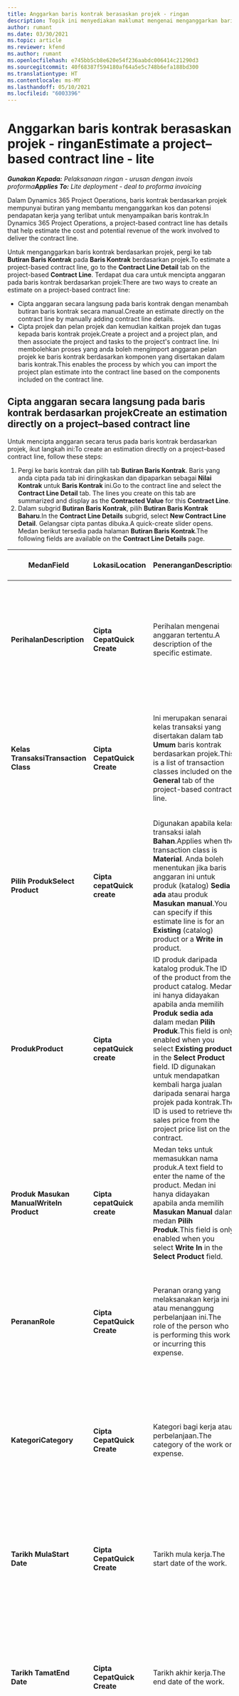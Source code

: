 ```yaml
---
title: Anggarkan baris kontrak berasaskan projek - ringan
description: Topik ini menyediakan maklumat mengenai menganggarkan baris kontrak berdasarkan projek.
author: rumant
ms.date: 03/30/2021
ms.topic: article
ms.reviewer: kfend
ms.author: rumant
ms.openlocfilehash: e745bb5cb8e620e54f236aabdc006414c21290d3
ms.sourcegitcommit: 40f68387f594180af64a5e5c748b6efa188bd300
ms.translationtype: HT
ms.contentlocale: ms-MY
ms.lasthandoff: 05/10/2021
ms.locfileid: "6003396"
---
```

# <a name="estimate-a-projectbased-contract-line---lite"></a><span data-ttu-id="c400a-103">Anggarkan baris kontrak berasaskan projek - ringan</span><span class="sxs-lookup"><span data-stu-id="c400a-103">Estimate a project–based contract line - lite</span></span>

<span data-ttu-id="c400a-104">_**Gunakan Kepada:** Pelaksanaan ringan - urusan dengan invois proforma_</span><span class="sxs-lookup"><span data-stu-id="c400a-104">_**Applies To:** Lite deployment - deal to proforma invoicing_</span></span>

<span data-ttu-id="c400a-105">Dalam Dynamics 365 Project Operations, baris kontrak berdasarkan projek mempunyai butiran yang membantu menganggarkan kos dan potensi pendapatan kerja yang terlibat untuk menyampaikan baris kontrak.</span><span class="sxs-lookup"><span data-stu-id="c400a-105">In Dynamics 365 Project Operations, a project-based contract line has details that help estimate the cost and potential revenue of the work involved to deliver the contract line.</span></span>

<span data-ttu-id="c400a-106">Untuk menganggarkan baris kontrak berdasarkan projek, pergi ke tab **Butiran Baris Kontrak** pada **Baris Kontrak** berdasarkan projek.</span><span class="sxs-lookup"><span data-stu-id="c400a-106">To estimate a project-based contract line, go to the **Contract Line Detail** tab on the project-based **Contract Line**.</span></span>  <span data-ttu-id="c400a-107">Terdapat dua cara untuk mencipta anggaran pada baris kontrak berdasarkan projek:</span><span class="sxs-lookup"><span data-stu-id="c400a-107">There are two ways to create an estimate on a project-based contract line:</span></span>

   - <span data-ttu-id="c400a-108">Cipta anggaran secara langsung pada baris kontrak dengan menambah butiran baris kontrak secara manual.</span><span class="sxs-lookup"><span data-stu-id="c400a-108">Create an estimate directly on the contract line by manually adding contract line details.</span></span>
   - <span data-ttu-id="c400a-109">Cipta projek dan pelan projek dan kemudian kaitkan projek dan tugas kepada baris kontrak projek.</span><span class="sxs-lookup"><span data-stu-id="c400a-109">Create a project and a project plan, and then associate the project and tasks to the project's contract line.</span></span> <span data-ttu-id="c400a-110">Ini membolehkan proses yang anda boleh mengimport anggaran pelan projek ke baris kontrak berdasarkan komponen yang disertakan dalam baris kontrak.</span><span class="sxs-lookup"><span data-stu-id="c400a-110">This enables the process by which you can import the project plan estimate into the contract line based on the components included on the contract line.</span></span>

## <a name="create-an-estimation-directly-on-a-projectbased-contract-line"></a><span data-ttu-id="c400a-111">Cipta anggaran secara langsung pada baris kontrak berdasarkan projek</span><span class="sxs-lookup"><span data-stu-id="c400a-111">Create an estimation directly on a project–based contract line</span></span>

<span data-ttu-id="c400a-112">Untuk mencipta anggaran secara terus pada baris kontrak berdasarkan projek, ikut langkah ini:</span><span class="sxs-lookup"><span data-stu-id="c400a-112">To create an estimation directly on a project–based contract line, follow these steps:</span></span>

1. <span data-ttu-id="c400a-113">Pergi ke baris kontrak dan pilih tab **Butiran Baris Kontrak**. Baris yang anda cipta pada tab ini diringkaskan dan dipaparkan sebagai **Nilai Kontrak** untuk **Baris Kontrak** ini.</span><span class="sxs-lookup"><span data-stu-id="c400a-113">Go to the contract line and select the **Contract Line Detail** tab. The lines you create on this tab are summarized and display as the **Contracted Value** for this **Contract Line**.</span></span> 
2. <span data-ttu-id="c400a-114">Dalam subgrid **Butiran Baris Kontrak**, pilih **Butiran Baris Kontrak Baharu**.</span><span class="sxs-lookup"><span data-stu-id="c400a-114">In the **Contract Line Details** subgrid, select **New Contract Line Detail**.</span></span> <span data-ttu-id="c400a-115">Gelangsar cipta pantas dibuka.</span><span class="sxs-lookup"><span data-stu-id="c400a-115">A quick-create slider opens.</span></span> <span data-ttu-id="c400a-116">Medan berikut tersedia pada halaman **Butiran Baris Kontrak**.</span><span class="sxs-lookup"><span data-stu-id="c400a-116">The following fields are available on the **Contract Line Details** page.</span></span>

| <span data-ttu-id="c400a-117">Medan</span><span class="sxs-lookup"><span data-stu-id="c400a-117">Field</span></span> | <span data-ttu-id="c400a-118">Lokasi</span><span class="sxs-lookup"><span data-stu-id="c400a-118">Location</span></span> | <span data-ttu-id="c400a-119">Penerangan</span><span class="sxs-lookup"><span data-stu-id="c400a-119">Description</span></span> | <span data-ttu-id="c400a-120">Kesan hiliran</span><span class="sxs-lookup"><span data-stu-id="c400a-120">Downstream impact</span></span> |
| --- | --- | --- | --- |
| <span data-ttu-id="c400a-121">**Perihalan**</span><span class="sxs-lookup"><span data-stu-id="c400a-121">**Description**</span></span> | <span data-ttu-id="c400a-122">**Cipta Cepat**</span><span class="sxs-lookup"><span data-stu-id="c400a-122">**Quick Create**</span></span> | <span data-ttu-id="c400a-123">Perihalan mengenai anggaran tertentu.</span><span class="sxs-lookup"><span data-stu-id="c400a-123">A description of the specific estimate.</span></span> | <span data-ttu-id="c400a-124">Nilai ini lalai kepada butiran baris kontrak yang berkaitan untuk kos yang dicipta secara automatik.</span><span class="sxs-lookup"><span data-stu-id="c400a-124">This value defaults to the related contract line detail for cost that is automatically created.</span></span> |
| <span data-ttu-id="c400a-125">**Kelas Transaksi**</span><span class="sxs-lookup"><span data-stu-id="c400a-125">**Transaction Class**</span></span> | <span data-ttu-id="c400a-126">**Cipta Cepat**</span><span class="sxs-lookup"><span data-stu-id="c400a-126">**Quick Create**</span></span> | <span data-ttu-id="c400a-127">Ini merupakan senarai kelas transaksi yang disertakan dalam tab **Umum** baris kontrak berdasarkan projek.</span><span class="sxs-lookup"><span data-stu-id="c400a-127">This is a list of transaction classes included on the **General** tab of the project-based contract line.</span></span> | <span data-ttu-id="c400a-128">Nilai ini lalai kepada butiran baris kontrak yang berkaitan untuk kos yang dicipta secara automatik.</span><span class="sxs-lookup"><span data-stu-id="c400a-128">This value defaults to the related contract line detail for cost that is automatically created.</span></span> |
| <span data-ttu-id="c400a-129">**Pilih Produk**</span><span class="sxs-lookup"><span data-stu-id="c400a-129">**Select Product**</span></span> | <span data-ttu-id="c400a-130">**Cipta cepat**</span><span class="sxs-lookup"><span data-stu-id="c400a-130">**Quick create**</span></span> | <span data-ttu-id="c400a-131">Digunakan apabila kelas transaksi ialah **Bahan**.</span><span class="sxs-lookup"><span data-stu-id="c400a-131">Applies when the transaction class is **Material**.</span></span> <span data-ttu-id="c400a-132">Anda boleh menentukan jika baris anggaran ini untuk produk (katalog) **Sedia ada** atau produk **Masukan manual**.</span><span class="sxs-lookup"><span data-stu-id="c400a-132">You can specify if this estimate line is for an **Existing** (catalog) product or a **Write in** product.</span></span> | <span data-ttu-id="c400a-133">Nilai ini lalai kepada butiran baris kontrak yang berkaitan untuk kos yang dicipta secara automatik.</span><span class="sxs-lookup"><span data-stu-id="c400a-133">This value defaults to the related contract line detail for cost that is automatically created.</span></span> |
| <span data-ttu-id="c400a-134">**Produk**</span><span class="sxs-lookup"><span data-stu-id="c400a-134">**Product**</span></span> | <span data-ttu-id="c400a-135">**Cipta cepat**</span><span class="sxs-lookup"><span data-stu-id="c400a-135">**Quick create**</span></span> | <span data-ttu-id="c400a-136">ID produk daripada katalog produk.</span><span class="sxs-lookup"><span data-stu-id="c400a-136">The ID of the product from the product catalog.</span></span> <span data-ttu-id="c400a-137">Medan ini hanya didayakan apabila anda memilih **Produk sedia ada** dalam medan **Pilih Produk**.</span><span class="sxs-lookup"><span data-stu-id="c400a-137">This field is only enabled when you select **Existing product** in the **Select Product** field.</span></span> <span data-ttu-id="c400a-138">ID digunakan untuk mendapatkan kembali harga jualan daripada senarai harga projek pada kontrak.</span><span class="sxs-lookup"><span data-stu-id="c400a-138">The ID is used to retrieve the sales price from the project price list on the contract.</span></span> | <span data-ttu-id="c400a-139">Nilai ini lalai kepada butiran baris kontrak yang berkaitan untuk kos yang dicipta secara automatik.</span><span class="sxs-lookup"><span data-stu-id="c400a-139">This value defaults to the related contract line detail for the cost that is automatically created.</span></span> |
| <span data-ttu-id="c400a-140">**Produk Masukan Manual**</span><span class="sxs-lookup"><span data-stu-id="c400a-140">**WriteIn Product**</span></span> | <span data-ttu-id="c400a-141">**Cipta cepat**</span><span class="sxs-lookup"><span data-stu-id="c400a-141">**Quick create**</span></span> | <span data-ttu-id="c400a-142">Medan teks untuk memasukkan nama produk.</span><span class="sxs-lookup"><span data-stu-id="c400a-142">A text field to enter the name of the product.</span></span> <span data-ttu-id="c400a-143">Medan ini hanya didayakan apabila anda memilih **Masukan Manual** dalam medan **Pilih Produk**.</span><span class="sxs-lookup"><span data-stu-id="c400a-143">This field is only enabled when you select **Write In** in the **Select Product** field.</span></span>| <span data-ttu-id="c400a-144">Nilai ini lalai kepada butiran baris kontrak yang berkaitan untuk kos yang dicipta secara automatik.</span><span class="sxs-lookup"><span data-stu-id="c400a-144">This value defaults to the related contract line detail for cost that is automatically created.</span></span> |
| <span data-ttu-id="c400a-145">**Peranan**</span><span class="sxs-lookup"><span data-stu-id="c400a-145">**Role**</span></span> | <span data-ttu-id="c400a-146">**Cipta Cepat**</span><span class="sxs-lookup"><span data-stu-id="c400a-146">**Quick Create**</span></span> | <span data-ttu-id="c400a-147">Peranan orang yang melaksanakan kerja ini atau menanggung perbelanjaan ini.</span><span class="sxs-lookup"><span data-stu-id="c400a-147">The role of the person who is performing this work or incurring this expense.</span></span> | <span data-ttu-id="c400a-148">Nilai ini lalai kepada butiran baris kontrak yang berkaitan untuk kos yang dicipta secara automatik.</span><span class="sxs-lookup"><span data-stu-id="c400a-148">This value defaults to the related contract line detail for cost that is automatically created.</span></span>|
| <span data-ttu-id="c400a-149">**Kategori**</span><span class="sxs-lookup"><span data-stu-id="c400a-149">**Category**</span></span> | <span data-ttu-id="c400a-150">**Cipta Cepat**</span><span class="sxs-lookup"><span data-stu-id="c400a-150">**Quick Create**</span></span> | <span data-ttu-id="c400a-151">Kategori bagi kerja atau perbelanjaan.</span><span class="sxs-lookup"><span data-stu-id="c400a-151">The category of the work or expense.</span></span> |<span data-ttu-id="c400a-152">Nilai ini lalai kepada butiran baris kontrak yang berkaitan untuk kos yang dicipta secara automatik.</span><span class="sxs-lookup"><span data-stu-id="c400a-152">This value defaults to the related contract line detail for cost that is automatically created.</span></span>|
| <span data-ttu-id="c400a-153">**Tarikh Mula**</span><span class="sxs-lookup"><span data-stu-id="c400a-153">**Start Date**</span></span> | <span data-ttu-id="c400a-154">**Cipta Cepat**</span><span class="sxs-lookup"><span data-stu-id="c400a-154">**Quick Create**</span></span> | <span data-ttu-id="c400a-155">Tarikh mula kerja.</span><span class="sxs-lookup"><span data-stu-id="c400a-155">The start date of the work.</span></span> | <span data-ttu-id="c400a-156">Nilai ini lalai kepada butiran baris kontrak yang berkaitan untuk kos yang dicipta secara automatik.</span><span class="sxs-lookup"><span data-stu-id="c400a-156">This value defaults to the related contract line detail for cost that is automatically created.</span></span> |
| <span data-ttu-id="c400a-157">**Tarikh Tamat**</span><span class="sxs-lookup"><span data-stu-id="c400a-157">**End Date**</span></span> | <span data-ttu-id="c400a-158">**Cipta Cepat**</span><span class="sxs-lookup"><span data-stu-id="c400a-158">**Quick Create**</span></span> | <span data-ttu-id="c400a-159">Tarikh akhir kerja.</span><span class="sxs-lookup"><span data-stu-id="c400a-159">The end date of the work.</span></span> | <span data-ttu-id="c400a-160">Nilai ini lalai kepada butiran baris kontrak yang berkaitan untuk kos yang dicipta secara automatik.</span><span class="sxs-lookup"><span data-stu-id="c400a-160">This value defaults to the related contract line detail for cost that is automatically created.</span></span> |
| <span data-ttu-id="c400a-161">**Unit Sumber**</span><span class="sxs-lookup"><span data-stu-id="c400a-161">**Resourcing Unit**</span></span> | <span data-ttu-id="c400a-162">**Cipta Cepat**</span><span class="sxs-lookup"><span data-stu-id="c400a-162">**Quick Create**</span></span> | <span data-ttu-id="c400a-163">Unit penyumberan yang menanggung kos ini dan menyediakan sumber untuk mengusahakannya.</span><span class="sxs-lookup"><span data-stu-id="c400a-163">The resourcing unit that incurs this cost and provides the resource to work on it.</span></span> |<span data-ttu-id="c400a-164">Nilai ini lalai kepada butiran baris kontrak yang berkaitan untuk kos yang dicipta secara automatik dan digunakan dalam pengambilan semula harga kos.</span><span class="sxs-lookup"><span data-stu-id="c400a-164">This value defaults to the related contract line detail for cost that is automatically created and is used in cost price retrieval.</span></span> |
| <span data-ttu-id="c400a-165">**Jadual unit**</span><span class="sxs-lookup"><span data-stu-id="c400a-165">**Unit schedule**</span></span> | <span data-ttu-id="c400a-166">**Cipta cepat**</span><span class="sxs-lookup"><span data-stu-id="c400a-166">**Quick create**</span></span> | <span data-ttu-id="c400a-167">Kumpulan unit kerja, produk atau perbelanjaan.</span><span class="sxs-lookup"><span data-stu-id="c400a-167">The unit group of the work, product, or expense.</span></span> <span data-ttu-id="c400a-168">Unit yang tergolong dalam jadual seunit atau kumpulan unit.</span><span class="sxs-lookup"><span data-stu-id="c400a-168">Units belong to a unit schedule or a group of units.</span></span> <span data-ttu-id="c400a-169">Contohnya, *batu* dan *kilometers (kms)* ialah unit yang tergolong dalam kumpulan unit yang menggambarkan jarak.</span><span class="sxs-lookup"><span data-stu-id="c400a-169">For example, *miles* and *kilometers (kms)* are units that belong to a group of units that describe distance.</span></span> | <span data-ttu-id="c400a-170">Nilai ini lalai kepada butiran baris kontrak yang berkaitan untuk kos yang dicipta secara automatik.</span><span class="sxs-lookup"><span data-stu-id="c400a-170">This value defaults to the related contract line detail for cost that is automatically created.</span></span> |
| <span data-ttu-id="c400a-171">**Unit**</span><span class="sxs-lookup"><span data-stu-id="c400a-171">**Unit**</span></span> | <span data-ttu-id="c400a-172">**Cipta Cepat**</span><span class="sxs-lookup"><span data-stu-id="c400a-172">**Quick Create**</span></span> | <span data-ttu-id="c400a-173">Unit kerja, produk atau perbelanjaan.</span><span class="sxs-lookup"><span data-stu-id="c400a-173">The unit of work, product, or expense.</span></span> | <span data-ttu-id="c400a-174">Nilai ini lalai kepada butiran baris kontrak yang berkaitan untuk kos yang dicipta secara automatik.</span><span class="sxs-lookup"><span data-stu-id="c400a-174">This value defaults to the related contract line detail for cost that is automatically created.</span></span> |
| <span data-ttu-id="c400a-175">**Kuantiti**</span><span class="sxs-lookup"><span data-stu-id="c400a-175">**Quantity**</span></span> | <span data-ttu-id="c400a-176">**Cipta Cepat**</span><span class="sxs-lookup"><span data-stu-id="c400a-176">**Quick Create**</span></span> | <span data-ttu-id="c400a-177">Kuantiti kerja, produk atau perbelanjaan.</span><span class="sxs-lookup"><span data-stu-id="c400a-177">The quantity of work, product, or expense.</span></span> | <span data-ttu-id="c400a-178">Nilai ini lalai kepada butiran baris kontrak yang berkaitan untuk kos yang dicipta secara automatik.</span><span class="sxs-lookup"><span data-stu-id="c400a-178">This value defaults to the related contract line detail for cost that is automatically created.</span></span> |
| <span data-ttu-id="c400a-179">**Harga unit**</span><span class="sxs-lookup"><span data-stu-id="c400a-179">**Unit price**</span></span> | <span data-ttu-id="c400a-180">**Cipta Cepat**</span><span class="sxs-lookup"><span data-stu-id="c400a-180">**Quick Create**</span></span> | <span data-ttu-id="c400a-181">Kadar bil peranan yang melaksanakan kerja, harga unit produk atau harga jualan kategori produk atau perbelanjaan.</span><span class="sxs-lookup"><span data-stu-id="c400a-181">The bill rate of the role that is performing the work, the unit price of the product, or the sales price of the product or expense category.</span></span> <span data-ttu-id="c400a-182">Medan ini lalai untuk **Masa** berdasarkan gabungan nilai dimensi penetapan harga pada baris harga peranan bagi senarai harga projek yang berkuat kuasa untuk tarikh mula.</span><span class="sxs-lookup"><span data-stu-id="c400a-182">This field defaults for **Time** based on the combination of pricing dimension values on the role price line of the project price list that is effective for the start date.</span></span> <span data-ttu-id="c400a-183">Untuk **Perbelanjaan**, lalai medan ini adalah daripada persediaan harga untuk kategori transaksi dalam senarai harga projek yang berkuat kuasa untuk tarikh mula.</span><span class="sxs-lookup"><span data-stu-id="c400a-183">For **Expenses**, this field's default is from the price setup for the transaction category in the project price list that is effective for the start date.</span></span> <span data-ttu-id="c400a-184">Jika kaedah penetapan harga untuk kategori urus niaga tidak **harga setiap unit**, tidak ada lalai, medan ini dibiarkan kosong.</span><span class="sxs-lookup"><span data-stu-id="c400a-184">If the pricing method for the transaction category is not **price-per-unit**, there is no default, and this field is left blank.</span></span> <span data-ttu-id="c400a-185">Untuk produk, lalai medan ini adalah berdasarkan baris **Item senarai harga** dalam senarai harga kos yang berkuat kuasa untuk tarikh mula.</span><span class="sxs-lookup"><span data-stu-id="c400a-185">For products, this field's default is based on the **Price list item**  line in the project price list that is effective for the start date.</span></span>| <span data-ttu-id="c400a-186">Kadar kos peranan yang melaksanakan kerja, atau kos setiap unit kategori perbelanjaan atau kos unit produk.</span><span class="sxs-lookup"><span data-stu-id="c400a-186">The cost rate of the role that is performing the work, or the cost per unit of the expense category or the unit cost of the product.</span></span> <span data-ttu-id="c400a-187">Medan ini lalai untuk **Masa** berdasarkan gabungan nilai dimensi penetapan harga pada baris harga peranan bagi senarai harga kos yang dilampirkan pada unit kontrak yang berkuat kuasa untuk tarikh mula.</span><span class="sxs-lookup"><span data-stu-id="c400a-187">This field defaults for **Time** based on the combination of pricing dimension values on the role price line of the cost price list attached to the contracting unit effective for the start date.</span></span> <span data-ttu-id="c400a-188">Untuk perbelanjaan, lalai medan ini berdasarkan pada garis harga kategori senarai harga kos yang dilampirkan pada unit kontrak yang berkuat kuasa pada tarikh mula.</span><span class="sxs-lookup"><span data-stu-id="c400a-188">For expenses, this field's default is based on the category price line of the cost price list attached to the contracting unit that is effective for the start date.</span></span> <span data-ttu-id="c400a-189">Jika kaedah penetapan harga untuk kategori transaksi bukan harga per unit, tidak ada default dan medan ini dibiarkan kosong.</span><span class="sxs-lookup"><span data-stu-id="c400a-189">If the pricing method for the transaction category is not price-per-unit, there is no default and this field is left blank.</span></span> <span data-ttu-id="c400a-190">Untuk produk, lalai medan ini adalah berdasarkan baris **Item senarai harga** bagi senarai harga kos yang dilampirkan pada unit kontrak yang berkuat kuasa untuk tarikh mula.</span><span class="sxs-lookup"><span data-stu-id="c400a-190">For products, this field's default is based on the **Price list item**  line of the cost price list attached to the contracting unit that is effective for the start date.</span></span>|
| <span data-ttu-id="c400a-191">**Anggaran Cukai**</span><span class="sxs-lookup"><span data-stu-id="c400a-191">**Estimated Tax**</span></span> | <span data-ttu-id="c400a-192">**Cipta Cepat**</span><span class="sxs-lookup"><span data-stu-id="c400a-192">**Quick Create**</span></span> | <span data-ttu-id="c400a-193">Cukai yang dianggarkan untuk kerja atau perbelanjaan ini.</span><span class="sxs-lookup"><span data-stu-id="c400a-193">The estimated tax for this work or expense.</span></span> | <span data-ttu-id="c400a-194">Cukai yang dianggarkan untuk kerja atau perbelanjaan ini.</span><span class="sxs-lookup"><span data-stu-id="c400a-194">The estimated tax for this work or expense.</span></span> |
| <span data-ttu-id="c400a-195">**Amaun**</span><span class="sxs-lookup"><span data-stu-id="c400a-195">**Amount**</span></span> | <span data-ttu-id="c400a-196">**Cipta Cepat**</span><span class="sxs-lookup"><span data-stu-id="c400a-196">**Quick Create**</span></span> | <span data-ttu-id="c400a-197">Anda boleh menambahkan nilai dalam medan ini jika medan **Kuantiti** dan **Harga** dibiarkan kosong.</span><span class="sxs-lookup"><span data-stu-id="c400a-197">You can add the value in this field if the **Quantity** and **Price** fields are left blank.</span></span> <span data-ttu-id="c400a-198">Jika **Kuantiti** dan **Harga** diisi, medan **Jumlah** ialah baca sahaja dan dikira sebagai **(Kuantiti \* Harga unit) + Cukai**.</span><span class="sxs-lookup"><span data-stu-id="c400a-198">If **Quantity** and **Price** are filled, the **Amount** field is read only and is calculated as **(Quantity \* Unit price) + Tax**.</span></span> | &nbsp; |

## <a name="update-prices-on-contract-line-details"></a><span data-ttu-id="c400a-199">Kemas kini harga untuk butiran baris kontrak</span><span class="sxs-lookup"><span data-stu-id="c400a-199">Update prices on contract line details</span></span>

<span data-ttu-id="c400a-200">Jika anda mengubah harga pada senarai harga projek yang dilampirkan kepada kontrak atau senarai harga kos unit kontrak, anda boleh menyegarkan semula harga pada butiran baris kontrak individu untuk menggambarkan perubahan tersebut.</span><span class="sxs-lookup"><span data-stu-id="c400a-200">If you change prices on the project price list that is attached to the contract or the cost price list of the contracting unit, you can refresh the prices on the individual contract line details to reflect the change.</span></span> <span data-ttu-id="c400a-201">Pada halaman **Kontrak**, pilih **Pengiraan semula**.</span><span class="sxs-lookup"><span data-stu-id="c400a-201">On the **Contract** page, select **Recalculate**.</span></span> <span data-ttu-id="c400a-202">Amaran kelihatan untuk memaklumkan kepada anda bahawa harga untuk semua baris kontrak pada kontrak ini telah ditetapkan semula.</span><span class="sxs-lookup"><span data-stu-id="c400a-202">A warning appears to inform you that prices for all contract lines on this contract are reset.</span></span> <span data-ttu-id="c400a-203">Pilih **Ya** untuk menyegarkan semula harga untuk kedua-dua butiran baris jualan dan kos kontrak.</span><span class="sxs-lookup"><span data-stu-id="c400a-203">Select **Yes** to refresh prices for both sales and cost contract line details.</span></span>

## <a name="access-contract-line-details-for-cost"></a><span data-ttu-id="c400a-204">Mengakses butiran baris kontrak untuk kos</span><span class="sxs-lookup"><span data-stu-id="c400a-204">Access contract line details for cost</span></span>

<span data-ttu-id="c400a-205">Pada tab **Butiran Baris Sebut harga**, pilih baris dalam grid untuk memaparkan tindakan pada bar alat subgrid.</span><span class="sxs-lookup"><span data-stu-id="c400a-205">On the **Contract Line Details** tab, select a row in the grid to display actions on the toolbar of the subgrid.</span></span> <span data-ttu-id="c400a-206">Tindakan pertama pada bar alat subgrid adalah **Buka Butiran Kos**.</span><span class="sxs-lookup"><span data-stu-id="c400a-206">The first action on the subgrid tool bar is **Open Cost Detail**.</span></span> <span data-ttu-id="c400a-207">Untuk melihat kadar kos dan jumlah yang berkaitan untuk butiran baris kontrak ini, pilih **Buka Butiran Kos**.</span><span class="sxs-lookup"><span data-stu-id="c400a-207">To see the related cost rate and amount for this contract line detail, select **Open Cost Detail**.</span></span> 

> [!NOTE]
> <span data-ttu-id="c400a-208">Mengubah syarikat persumberan semula, unit persumberan semula, kuantiti, tarikh, peranan atau nilai kategori pada baris kontrak butiran untuk **Kos** juga mengubah nilai yang sesuai pada baris kontrak butiran untuk **Jualan**.</span><span class="sxs-lookup"><span data-stu-id="c400a-208">Changing the resourcing company, resourcing unit, quantity, dates, role, or category values on the contract line detail for **Cost** also changes the corresponding values on the contract line detail for **Sales**.</span></span>

## <a name="currency-on-contract-line-details-for-cost-and-sales"></a><span data-ttu-id="c400a-209">Mata wang dengan butiran baris kontrak untuk kos dan jualan</span><span class="sxs-lookup"><span data-stu-id="c400a-209">Currency on contract line details for cost and sales</span></span>

<span data-ttu-id="c400a-210">Baris kontrak butiran untuk **Jualan** menetapkan mata wang lalai daripada senarai harga projek yang berkesan untuk tarikh mula butiran baris kontrak.</span><span class="sxs-lookup"><span data-stu-id="c400a-210">The contract line detail for **Sales** sets the default currency from the project price list that is effective for the start date of the contract line detail.</span></span>

<span data-ttu-id="c400a-211">Baris kontrak butiran untuk **Kos** menetapkan mata wang lalai daripada senarai harga projek yang berkuatkuasa untuk tarikh mula butiran baris kontrak untuk **Kos**.</span><span class="sxs-lookup"><span data-stu-id="c400a-211">The contract line detail for **Cost** sets the default currency from the price list of the contracting unit of the contract that is effective for the start date of the contract line detail for **Cost**.</span></span>

<span data-ttu-id="c400a-212">Pengiraan keuntungan menukar jumlah untuk butiran baris kontrak untuk **Kos** dan **Jualan** ke mata wang asas persekitaran untuk melaporkan keseluruhan margin sebenar dan anggaran pada kontrak.</span><span class="sxs-lookup"><span data-stu-id="c400a-212">Profitability calculations convert the amounts for the contract line details for **Cost** and **Sales** into the base currency of the environment to report the overall actual and estimated margins on the contract.</span></span>

> [!NOTE]
> <span data-ttu-id="c400a-213">Ralat pembundaran mata wang dan margin yang ditukar boleh berlaku kerana kurangnya kadar pertukaran berkesan tarikh.</span><span class="sxs-lookup"><span data-stu-id="c400a-213">Currency rounding errors and changed margins could occur because of the lack of date effective exchange rates.</span></span> <span data-ttu-id="c400a-214">Gunakan pengiraan ini hanya pada kontrak projek kerana ini ialah anggaran dan bukan untuk statutori aktual atau pelaporan lain yang memerlukan ketepatan pembundaran dan kesedaran yang lebih tinggi tentang penguatkuasaan tarikh untuk kadar pertukaran.</span><span class="sxs-lookup"><span data-stu-id="c400a-214">Use these calculations only on project contracts as these are approximations and are not for actual statutory or other reporting that requires higher precision of rounding and awareness of date effectivity for exchange rates.</span></span>


[!INCLUDE[footer-include](../../includes/footer-banner.md)]
